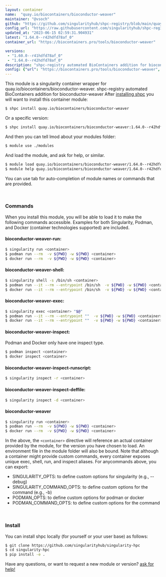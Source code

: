 ```yaml
---
layout: container
name:  "quay.io/biocontainers/bioconductor-weaver"
maintainer: "@vsoch"
github: "https://github.com/singularityhub/shpc-registry/blob/main/quay.io/biocontainers/bioconductor-weaver/container.yaml"
config_url: "https://raw.githubusercontent.com/singularityhub/shpc-registry/main/quay.io/biocontainers/bioconductor-weaver/container.yaml"
updated_at: "2023-06-15 02:59:31.904931"
latest: "1.64.0--r42hdfd78af_0"
container_url: "https://biocontainers.pro/tools/bioconductor-weaver"

versions:
 - "1.60.0--r41hdfd78af_0"
 - "1.64.0--r42hdfd78af_0"
description: "shpc-registry automated BioContainers addition for bioconductor-weaver"
config: {"url": "https://biocontainers.pro/tools/bioconductor-weaver", "maintainer": "@vsoch", "description": "shpc-registry automated BioContainers addition for bioconductor-weaver", "latest": {"1.64.0--r42hdfd78af_0": "sha256:40519960a7696ff68a8ee6109a22e586fc4648763ac2e23134367c48fd772426"}, "tags": {"1.60.0--r41hdfd78af_0": "sha256:2a5289ca6d6de44780af130ad8901fccc99d01ab7161e1687b3f19136061f0a8", "1.64.0--r42hdfd78af_0": "sha256:40519960a7696ff68a8ee6109a22e586fc4648763ac2e23134367c48fd772426"}, "docker": "quay.io/biocontainers/bioconductor-weaver"}
---
```


This module is a singularity container wrapper for quay.io/biocontainers/bioconductor-weaver.
shpc-registry automated BioContainers addition for bioconductor-weaver
After [installing shpc](#install) you will want to install this container module:


```bash
$ shpc install quay.io/biocontainers/bioconductor-weaver
```

Or a specific version:

```bash
$ shpc install quay.io/biocontainers/bioconductor-weaver:1.64.0--r42hdfd78af_0
```

And then you can tell lmod about your modules folder:

```bash
$ module use ./modules
```

And load the module, and ask for help, or similar.

```bash
$ module load quay.io/biocontainers/bioconductor-weaver/1.64.0--r42hdfd78af_0
$ module help quay.io/biocontainers/bioconductor-weaver/1.64.0--r42hdfd78af_0
```

You can use tab for auto-completion of module names or commands that are provided.

<br>

### Commands

When you install this module, you will be able to load it to make the following commands accessible.
Examples for both Singularity, Podman, and Docker (container technologies supported) are included.

#### bioconductor-weaver-run:

```bash
$ singularity run <container>
$ podman run --rm  -v ${PWD} -w ${PWD} <container>
$ docker run --rm  -v ${PWD} -w ${PWD} <container>
```

#### bioconductor-weaver-shell:

```bash
$ singularity shell -s /bin/sh <container>
$ podman run --it --rm --entrypoint /bin/sh  -v ${PWD} -w ${PWD} <container>
$ docker run --it --rm --entrypoint /bin/sh  -v ${PWD} -w ${PWD} <container>
```

#### bioconductor-weaver-exec:

```bash
$ singularity exec <container> "$@"
$ podman run --it --rm --entrypoint ""  -v ${PWD} -w ${PWD} <container> "$@"
$ docker run --it --rm --entrypoint ""  -v ${PWD} -w ${PWD} <container> "$@"
```

#### bioconductor-weaver-inspect:

Podman and Docker only have one inspect type.

```bash
$ podman inspect <container>
$ docker inspect <container>
```

#### bioconductor-weaver-inspect-runscript:

```bash
$ singularity inspect -r <container>
```

#### bioconductor-weaver-inspect-deffile:

```bash
$ singularity inspect -d <container>
```



#### bioconductor-weaver

```bash
$ singularity run <container>
$ podman run --rm  -v ${PWD} -w ${PWD} <container>
$ docker run --rm  -v ${PWD} -w ${PWD} <container>
```


In the above, the `<container>` directive will reference an actual container provided
by the module, for the version you have chosen to load. An environment file in the
module folder will also be bound. Note that although a container
might provide custom commands, every container exposes unique exec, shell, run, and
inspect aliases. For anycommands above, you can export:

 - SINGULARITY_OPTS: to define custom options for singularity (e.g., --debug)
 - SINGULARITY_COMMAND_OPTS: to define custom options for the command (e.g., -b)
 - PODMAN_OPTS: to define custom options for podman or docker
 - PODMAN_COMMAND_OPTS: to define custom options for the command

<br>

### Install

You can install shpc locally (for yourself or your user base) as follows:

```bash
$ git clone https://github.com/singularityhub/singularity-hpc
$ cd singularity-hpc
$ pip install -e .
```

Have any questions, or want to request a new module or version? [ask for help!](https://github.com/singularityhub/singularity-hpc/issues)